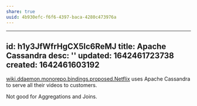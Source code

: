 ```yaml
---
share: true
uuid: 4b930efc-f6f6-4397-baca-4280c473976a
---
```

---
id: h1y3JfWfrHgCX5Ic6ReMJ
title: Apache Cassandra
desc: ''
updated: 1642461723738
created: 1642461603192
---

[wiki.ddaemon.monorepo.bindings.proposed.Netflix](/undefined) uses Apache Cassandra to serve all their videos to customers.

Not good for Aggregations and Joins.
